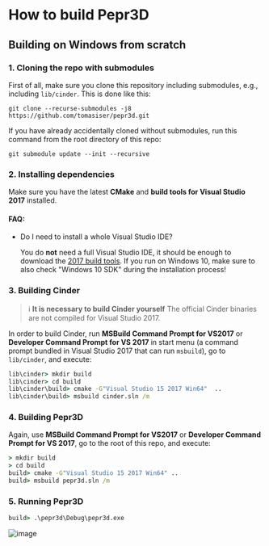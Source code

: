 # How to build Pepr3D

## Building on Windows from scratch

### 1. Cloning the repo with submodules

First of all, make sure you clone this repository including submodules, e.g., including `lib/cinder`. This is done like this:

```
git clone --recurse-submodules -j8 https://github.com/tomasiser/pepr3d.git
```

If you have already accidentally cloned without submodules, run this command from the root directory of this repo:

```
git submodule update --init --recursive
```

### 2. Installing dependencies

Make sure you have the latest **CMake** and **build tools for Visual Studio 2017** installed.

#### FAQ:
- Do I need to install a whole Visual Studio IDE?
  
  You do **not** need a full Visual Studio IDE, it should be enough to download the [2017 build tools](https://visualstudio.microsoft.com/cs/downloads/). If you run on Windows 10, make sure to also check "Windows 10 SDK" during the installation process!
  
 
### 3. Building Cinder

> :information_source: **It is necessary to build Cinder yourself** The official Cinder binaries are not compiled for Visual Studio 2017.

In order to build Cinder, run **MSBuild Command Prompt for VS2017** or **Developer Command Prompt for VS 2017** in start menu (a command prompt bundled in Visual Studio 2017 that can run `msbuild`), go to `lib/cinder`, and execute:

```cmd
lib\cinder> mkdir build
lib\cinder> cd build
lib\cinder\build> cmake -G"Visual Studio 15 2017 Win64"  ..
lib\cinder\build> msbuild cinder.sln /m
```

### 4. Building Pepr3D

Again, use **MSBuild Command Prompt for VS2017** or **Developer Command Prompt for VS 2017**, go to the root of this repo, and execute:

```cmd
> mkdir build
> cd build
build> cmake -G"Visual Studio 15 2017 Win64" ..
build> msbuild pepr3d.sln /m
```

### 5. Running Pepr3D

```cmd
build> .\pepr3d\Debug\pepr3d.exe
```

![image](https://user-images.githubusercontent.com/10374559/42907924-a17c08d0-8adf-11e8-8ba1-3b1af237d2a2.png)
